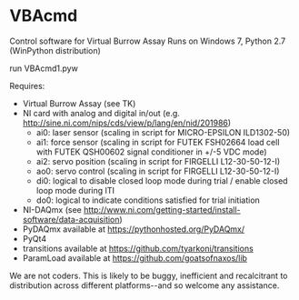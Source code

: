 # VBAcmd
Control software for Virtual Burrow Assay
Runs on Windows 7, Python 2.7 (WinPython distribution)

run VBAcmd1.pyw

Requires:
  - Virtual Burrow Assay (see TK)
  - NI card with analog and digital in/out (e.g. http://sine.ni.com/nips/cds/view/p/lang/en/nid/201986)
    - ai0: laser sensor   (scaling in script for MICRO-EPSILON ILD1302-50)
    - ai1: force sensor   (scaling in script for FUTEK FSH02664 load cell with FUTEK QSH00602 signal conditioner in +/-5 VDC mode)
    - ai2: servo position (scaling in script for FIRGELLI L12-30-50-12-I)
    - ao0: servo control  (scaling in script for FIRGELLI L12-30-50-12-I)
    - di0: logical to disable closed loop mode during trial / enable closed loop mode during ITI
    - do0: logical to indicate conditions satisfied for trial initiation
  - NI-DAQmx (see http://www.ni.com/getting-started/install-software/data-acquisition)
  - PyDAQmx available at https://pythonhosted.org/PyDAQmx/
  - PyQt4
  - transitions available at https://github.com/tyarkoni/transitions
  - ParamLoad available at https://github.com/goatsofnaxos/lib  
  
We are not coders. This is likely to be buggy, inefficient and recalcitrant to distribution across different platforms--and so welcome any assistance.
